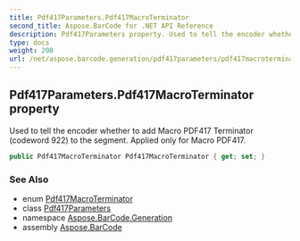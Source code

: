 ```yaml
---
title: Pdf417Parameters.Pdf417MacroTerminator
second_title: Aspose.BarCode for .NET API Reference
description: Pdf417Parameters property. Used to tell the encoder whether to add Macro PDF417 Terminator codeword 922 to the segment. Applied only for Macro PDF417
type: docs
weight: 200
url: /net/aspose.barcode.generation/pdf417parameters/pdf417macroterminator/
---
```

## Pdf417Parameters.Pdf417MacroTerminator property

Used to tell the encoder whether to add Macro PDF417 Terminator (codeword 922) to the segment. Applied only for Macro PDF417.

```csharp
public Pdf417MacroTerminator Pdf417MacroTerminator { get; set; }
```

### See Also

* enum [Pdf417MacroTerminator](../../pdf417macroterminator/)
* class [Pdf417Parameters](../)
* namespace [Aspose.BarCode.Generation](../../pdf417parameters/)
* assembly [Aspose.BarCode](../../../)


